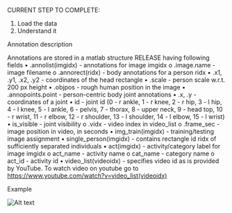 CURRENT STEP TO COMPLETE:

1) Load the data
2) Understand it

Annotation description

Annotations are stored in a matlab structure RELEASE having following fields
•    .annolist(imgidx) - annotations for image imgidx
    o    .image.name - image filename
    o    .annorect(ridx) - body annotations for a person ridx
        •    .x1, .y1, .x2, .y2 - coordinates of the head rectangle
        •    .scale - person scale w.r.t. 200 px height
        •    .objpos - rough human position in the image
        •    .annopoints.point - person-centric body joint annotations
        •    .x, .y - coordinates of a joint
        •    id - joint id (0 - r ankle, 1 - r knee, 2 - r hip, 3 - l hip, 4 - l knee, 5 - l ankle, 6 - pelvis, 7 - thorax, 8 - upper neck, 9 - head top, 10 - r wrist, 11 - r elbow, 12 - r shoulder, 13 - l shoulder, 14 - l elbow, 15 - l wrist)
        •    is_visible - joint visibility
    o    .vidx - video index in video_list
    o    .frame_sec - image position in video, in seconds
•    img_train(imgidx) - training/testing image assignment 
•    single_person(imgidx) - contains rectangle id ridx of sufficiently separated individuals
•    act(imgidx) - activity/category label for image imgidx
    o    act_name - activity name
    o    cat_name - category name
    o    act_id - activity id
•    video_list(videoidx) - specifies video id as is provided by YouTube. To watch video on youtube go to https://www.youtube.com/watch?v=video_list(videoidx)

Example

![Alt text](annotation_example.jpg?raw=true "An example of data loaded")

